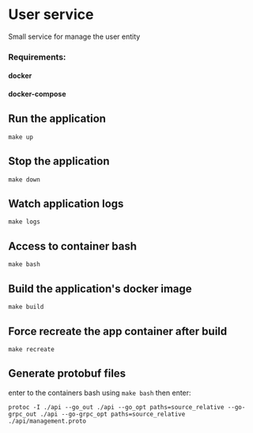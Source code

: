 # User service
Small service for manage the user entity

### Requirements:
#### docker
#### docker-compose

## Run the application
```
make up
```

## Stop the application
```
make down
```

## Watch application logs
```
make logs
```

## Access to container bash
```
make bash
```

## Build the application's docker image
```
make build
```

## Force recreate the app container after build
```
make recreate
```

## Generate protobuf files
enter to the containers bash using `make bash` then enter:
```
protoc -I ./api --go_out ./api --go_opt paths=source_relative --go-grpc_out ./api --go-grpc_opt paths=source_relative ./api/management.proto
```